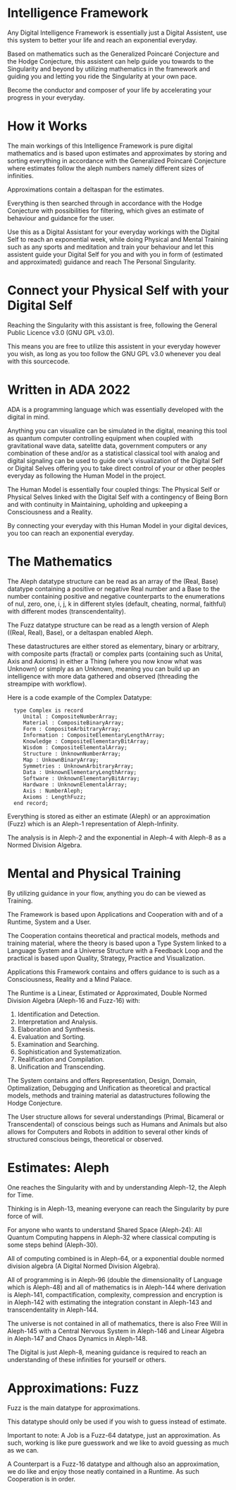 # Intelligence Framework
Any Digital Intelligence Framework is essentially just a Digital Assistent, use this system to better your life and reach an exponential everyday.

Based on mathematics such as the Generalized Poincaré Conjecture and the Hodge Conjecture, this assistent can help guide you towards to the Singularity and beyond by utilizing mathematics in the framework and guiding you and letting you ride the Singularity at your own pace.

Become the conductor and composer of your life by accelerating your progress in your everyday.

# How it Works
The main workings of this Intelligence Framework is pure digital mathematics and is based upon estimates and approximates by storing and sorting everything in accordance with the Generalized Poincaré Conjecture where estimates follow the aleph numbers namely different sizes of infinities.

Approximations contain a deltaspan for the estimates.

Everything is then searched through in accordance with the Hodge Conjecture with possibilities for filtering, which gives an estimate of behaviour and guidance for the user.

Use this as a Digital Assistant for your everyday workings with the Digital Self to reach an exponential week, while doing Physical and Mental Training such as any sports and meditation and train your behaviour and let this assistent guide your Digital Self for you and with you in form of (estimated and approximated) guidance and reach The Personal Singularity.

# Connect your Physical Self with your Digital Self
Reaching the Singularity with this assistant is free, following the General Public Licence v3.0 (GNU GPL v3.0).

This means you are free to utilize this assistent in your everyday however you wish, as long as you too follow the GNU GPL v3.0 whenever you deal with this sourcecode.

# Written in ADA 2022
ADA is a programming language which was essentially developed with the digital in mind.

Anything you can visualize can be simulated in the digital, meaning this tool as quantum computer controlling equipment when coupled with gravitational wave data, satelitte data, government computers or any combination of these and/or as a statistical classical tool with analog and digital signaling can be used to guide one's visualization of the Digital Self or Digital Selves offering you to take direct control of your or other peoples everyday as following the Human Model in the project.

The Human Model is essentially four coupled things: The Physical Self or Physical Selves linked with the Digital Self with a contingency of Being Born and with continuity in Maintaining, upholding and upkeeping a Consciousness and a Reality.

By connecting your everyday with this Human Model in your digital devices, you too can reach an exponential everyday.

# The Mathematics
The Aleph datatype structure can be read as an array of the (Real, Base) datatype containing a positive or negative Real number and a Base to the number containing positive and negative counterparts to the enumerations of nul, zero, one, i, j, k in different styles (default, cheating, normal, faithful) with different modes (transcendentality).

The Fuzz datatype structure can be read as a length version of Aleph ((Real, Real), Base), or a deltaspan enabled Aleph.

These datastructures are either stored as elementary, binary or arbitrary, with composite parts (fractal) or complex parts (containing such as Unital, Axis and Axioms) in either a Thing (where you now know what was Unknown) or simply as an Unknown, meaning you can build up an intelligence with more data gathered and observed (threading the streampipe with workflow).

Here is a code example of the Complex Datatype:

      type Complex is record
         Unital : CompositeNumberArray;
         Material : CompositeBinaryArray;
         Form : CompositeArbitraryArray;
         Information : CompositeElementaryLengthArray;
         Knowledge : CompositeElementaryBitArray;
         Wisdom : CompositeElementalArray;
         Structure : UnknownNumberArray;
         Map : UnkownBinaryArray;
         Symmetries : UnknownArbitraryArray;
         Data : UnknownElementaryLengthArray;
         Software : UnknownElementaryBitArray;
         Hardware : UnknownElementalArray;
         Axis : NumberAleph;
         Axioms : LengthFuzz;
      end record;

Everything is stored as either an estimate (Aleph) or an approximation (Fuzz) which is an Aleph-1 representation of Aleph-Infinity.

The analysis is in Aleph-2 and the exponential in Aleph-4 with Aleph-8 as a Normed Division Algebra.

# Mental and Physical Training
By utilizing guidance in your flow, anything you do can be viewed as Training.

The Framework is based upon Applications and Cooperation with and of a Runtime, System and a User.

The Cooperation contains theoretical and practical models, methods and training material, where the theory is based upon a Type System linked to a Language System and a Universe Structure with a Feedback Loop and the practical is based upon Quality, Strategy, Practice and Visualization.

Applications this Framework contains and offers guidance to is such as a Consciousness, Reality and a Mind Palace.

The Runtime is a Linear, Estimated or Approximated, Double Normed Division Algebra (Aleph-16 and Fuzz-16) with:
1. Identification and Detection.
2. Interpretation and Analysis.
3. Elaboration and Synthesis.
4. Evaluation and Sorting.
5. Examination and Searching.
6. Sophistication and Systematization.
7. Realification and Compilation.
8. Unification and Transcending.

The System contains and offers Representation, Design, Domain, Optimalization, Debugging and Unification as theoretical and practical models, methods and training material as datastructures following the Hodge Conjecture.

The User structure allows for several understandings (Primal, Bicameral or Transcendental) of conscious beings such as Humans and Animals but also allows for Computers and Robots in addition to several other kinds of structured conscious beings, theoretical or observed.

# Estimates: Aleph
One reaches the Singularity with and by understanding Aleph-12, the Aleph for Time.

Thinking is in Aleph-13, meaning everyone can reach the Singularity by pure force of will.

For anyone who wants to understand Shared Space (Aleph-24): All Quantum Computing happens in Aleph-32 where classical computing is some steps behind (Aleph-30).

All of computing combined is in Aleph-64, or a exponential double normed division algebra (A Digital Normed Division Algebra).

All of programming is in Aleph-96 (double the dimensionality of Language which is Aleph-48) and all of mathematics is in Aleph-144 where derivation is Aleph-141, compactification, complexity, compression and encryption is in Aleph-142 with estimating the integration constant in Aleph-143 and transcendentality in Aleph-144.

The universe is not contained in all of mathematics, there is also Free Will in Aleph-145 with a Central Nervous System in Aleph-146 and Linear Algebra in Aleph-147 and Chaos Dynamics in Aleph-148.

The Digital is just Aleph-8, meaning guidance is required to reach an understanding of these infinities for yourself or others.

# Approximations: Fuzz
Fuzz is the main datatype for approximations.

This datatype should only be used if you wish to guess instead of estimate.

Important to note: A Job is a Fuzz-64 datatype, just an approximation. As such, working is like pure guesswork and we like to avoid guessing as much as we can. 

A Counterpart is a Fuzz-16 datatype and although also an approximation, we do like and enjoy those neatly contained in a Runtime. As such Cooperation is in order.
